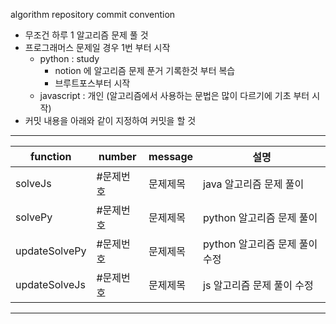algorithm repository commit convention

- 무조건 하루 1 알고리즘 문제 풀 것
- 프로그래머스 문제일 경우 1번 부터 시작
  - python : study 
    - notion 에 알고리즘 문제 푼거 기록한것 부터 복습
    - 브루트포스부터 시작 
  - javascript : 개인 (알고리즘에서 사용하는 문법은 많이 다르기에 기초 부터 시작)   
- 커밋 내용을 아래와 같이 지정하여 커밋을 할 것
---
|function|number|message| 설명 |
|---------|------|------| ------ |
|solveJs|#문제번호|문제제목| java 알고리즘 문제 풀이 |
|solvePy|#문제번호|문제제목| python 알고리즘 문제 풀이 |
|updateSolvePy|#문제번호|문제제목| python 알고리즘 문제 풀이 수정 |
|updateSolveJs|#문제번호|문제제목| js 알고리즘 문제 풀이 수정 |
---

